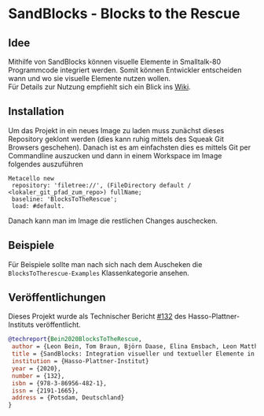 # SandBlocks - Blocks to the Rescue

## Idee

Mithilfe von SandBlocks können visuelle Elemente in Smalltalk-80 Programmcode integriert werden. Somit können Entwickler entscheiden wann und wo sie visuelle Elemente nutzen wollen.  
Für Details zur Nutzung empfiehlt sich ein Blick ins [Wiki](https://github.com/hpi-swa-lab/SandBlocks/wiki).

## Installation

Um das Projekt in ein neues Image zu laden muss zunächst dieses Repository geklont werden (dies kann ruhig mittels des Squeak Git Browsers geschehen). Danach ist es am einfachsten dies es mittels Git per Commandline auszucken und dann in einem Workspace im Image folgendes auszuführen
```
Metacello new
 repository: 'filetree://', (FileDirectory default / <lokaler_git_pfad_zum_repo>) fullName;
 baseline: 'BlocksToTheRescue';
 load: #default.
```
Danach kann man im Image die restlichen Changes auschecken.

## Beispiele

Für Beispiele sollte man nach sich nach dem Auscheken die `BlocksToTherescue-Examples` Klassenkategorie ansehen.

## Veröffentlichungen

Dieses Projekt wurde als Technischer Bericht [#132](https://hpi.de/fileadmin/user_upload/hpi/dokumente/publikationen/technische_berichte/tbhpi132.pdf) des Hasso-Plattner-Instituts veröffentlicht.

````Bibtex
@techreport{Bein2020BlocksToTheRescue,
 author = {Leon Bein, Tom Braun, Björn Daase, Elina Emsbach, Leon Matthes, Maximilian Stiede, Marcel Taeumel, Toni Mattis, Stefan Ramson, Patrick Rein, Robert Hirschfeld, Jens Mönig},
 title = {SandBlocks: Integration visueller und textueller Elemente in Live-Programmiersysteme},
 institution = {Hasso-Plattner-Institut}
 year = {2020},
 number = {132},
 isbn = {978-3-86956-482-1},
 issn = {2191-1665},
 address = {Potsdam, Deutschland}
} 
````
